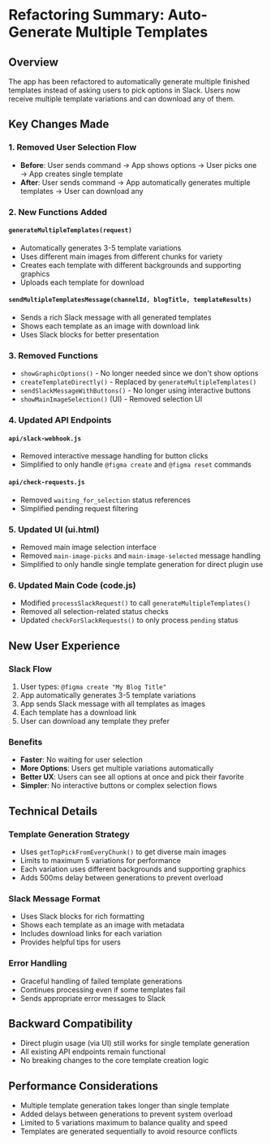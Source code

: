 # Refactoring Summary: Auto-Generate Multiple Templates

## Overview
The app has been refactored to automatically generate multiple finished templates instead of asking users to pick options in Slack. Users now receive multiple template variations and can download any of them.

## Key Changes Made

### 1. **Removed User Selection Flow**
- **Before**: User sends command → App shows options → User picks one → App creates single template
- **After**: User sends command → App automatically generates multiple templates → User can download any

### 2. **New Functions Added**

#### `generateMultipleTemplates(request)`
- Automatically generates 3-5 template variations
- Uses different main images from different chunks for variety
- Creates each template with different backgrounds and supporting graphics
- Uploads each template for download

#### `sendMultipleTemplatesMessage(channelId, blogTitle, templateResults)`
- Sends a rich Slack message with all generated templates
- Shows each template as an image with download link
- Uses Slack blocks for better presentation

### 3. **Removed Functions**
- `showGraphicOptions()` - No longer needed since we don't show options
- `createTemplateDirectly()` - Replaced by `generateMultipleTemplates()`
- `sendSlackMessageWithButtons()` - No longer using interactive buttons
- `showMainImageSelection()` (UI) - Removed selection UI

### 4. **Updated API Endpoints**

#### `api/slack-webhook.js`
- Removed interactive message handling for button clicks
- Simplified to only handle `@figma create` and `@figma reset` commands

#### `api/check-requests.js`
- Removed `waiting_for_selection` status references
- Simplified pending request filtering

### 5. **Updated UI (ui.html)**
- Removed main image selection interface
- Removed `main-image-picks` and `main-image-selected` message handling
- Simplified to only handle single template generation for direct plugin use

### 6. **Updated Main Code (code.js)**
- Modified `processSlackRequest()` to call `generateMultipleTemplates()`
- Removed all selection-related status checks
- Updated `checkForSlackRequests()` to only process `pending` status

## New User Experience

### Slack Flow
1. User types: `@figma create "My Blog Title"`
2. App automatically generates 3-5 template variations
3. App sends Slack message with all templates as images
4. Each template has a download link
5. User can download any template they prefer

### Benefits
- **Faster**: No waiting for user selection
- **More Options**: Users get multiple variations automatically
- **Better UX**: Users can see all options at once and pick their favorite
- **Simpler**: No interactive buttons or complex selection flows

## Technical Details

### Template Generation Strategy
- Uses `getTopPickFromEveryChunk()` to get diverse main images
- Limits to maximum 5 variations for performance
- Each variation uses different backgrounds and supporting graphics
- Adds 500ms delay between generations to prevent overload

### Slack Message Format
- Uses Slack blocks for rich formatting
- Shows each template as an image with metadata
- Includes download links for each variation
- Provides helpful tips for users

### Error Handling
- Graceful handling of failed template generations
- Continues processing even if some templates fail
- Sends appropriate error messages to Slack

## Backward Compatibility
- Direct plugin usage (via UI) still works for single template generation
- All existing API endpoints remain functional
- No breaking changes to the core template creation logic

## Performance Considerations
- Multiple template generation takes longer than single template
- Added delays between generations to prevent system overload
- Limited to 5 variations maximum to balance quality and speed
- Templates are generated sequentially to avoid resource conflicts 